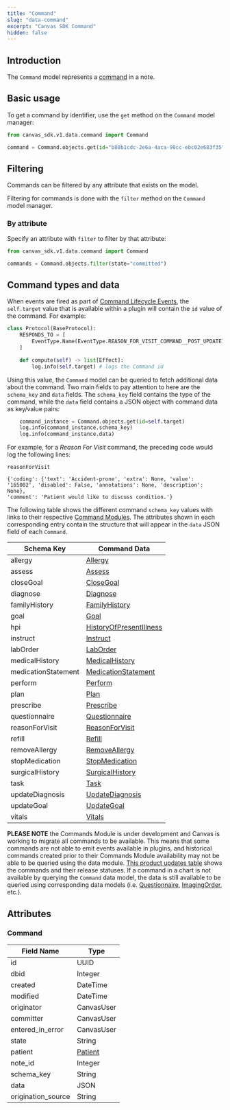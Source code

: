 ```yaml
---
title: "Command"
slug: "data-command"
excerpt: "Canvas SDK Command"
hidden: false
---
```


## Introduction

The `Command` model represents a [command](/sdk/commands/) in a note.

## Basic usage

To get a command by identifier, use the `get` method on the `Command` model manager:

```python
from canvas_sdk.v1.data.command import Command

command = Command.objects.get(id="b80b1cdc-2e6a-4aca-90cc-ebc02e683f35")
```

## Filtering

Commands can be filtered by any attribute that exists on the model.

Filtering for commands is done with the `filter` method on the `Command` model manager.

### By attribute

Specify an attribute with `filter` to filter by that attribute:

```python
from canvas_sdk.v1.data.command import Command

commands = Command.objects.filter(state="committed")
```

## Command types and data

When events are fired as part of [Command Lifecycle Events](/sdk/events/#command-lifecycle-events), the `self.target` value that is available within a plugin will contain the `id` value of the command. For example:

```python
class Protocol(BaseProtocol):
    RESPONDS_TO = [
        EventType.Name(EventType.REASON_FOR_VISIT_COMMAND__POST_UPDATE),
    ]

    def compute(self) -> list[Effect]:
        log.info(self.target) # logs the Command id
```

Using this value, the `Command` model can be queried to fetch additional data about the command. Two main fields to pay attention to here are the `schema_key` and `data` fields. The `schema_key` field contains the type of the command, while the `data` field contains a JSON object with command data as key/value pairs:

```python
    command_instance = Command.objects.get(id=self.target)
    log.info(command_instance.schema_key)
    log.info(command_instance.data)
```

For example, for a _Reason For Visit_ command, the preceding code would log the following lines:

```
reasonForVisit

{'coding': {'text': 'Accident-prone', 'extra': None, 'value': '165002', 'disabled': False, 'annotations': None, 'description': None},
'comment': 'Patient would like to discuss condition.'}
```

The following table shows the different command `schema_key` values with links to their respective [Command Modules](/sdk/commands). The attributes shown in each corresponding entry contain the structure that will appear in the `data` JSON field of each `Command`.

| Schema Key          | Command Data                                                      |
|-------------------- | ----------------------------------------------------------------- |
| allergy             | [Allergy](/sdk/commands/#allergy)                                 |
| assess              | [Assess](/sdk/commands/#assess)                                   |
| closeGoal           | [CloseGoal](/sdk/commands/#closegoal)                             |
| diagnose            | [Diagnose](/sdk/commands/#diagnose)                               |
| familyHistory       | [FamilyHistory](/sdk/commands/#familyhistory)                     |
| goal                | [Goal](/sdk/commands/#goal)                                       |
| hpi                 | [HistoryOfPresentIllness](/sdk/commands/#historyofpresentillness) |
| instruct            | [Instruct](/sdk/commands/#instruct)                               |
| labOrder            | [LabOrder](/sdk/commands/#laborder)                               |
| medicalHistory      | [MedicalHistory](/sdk/commands/#medicalhistory)                   |
| medicationStatement | [MedicationStatement](/sdk/commands/#medicationstatement)         |
| perform             |  [Perform](/sdk/commands/#perform)                                |
| plan                | [Plan](/sdk/commands/#plan)                                       |
| prescribe           | [Prescribe](/sdk/commands/#prescribe)                             |
| questionnaire       | [Questionnaire](/sdk/commands/#questionnaire)                     |
| reasonForVisit      | [ReasonForVisit](/sdk/commands/#reasonforvisit)                   |
| refill              | [Refill](/sdk/commands/#refill)                                   |
| removeAllergy       | [RemoveAllergy](/sdk/commands/#removeallergy)                     |
| stopMedication      | [StopMedication](/sdk/commands/#stopmedication)                   |
| surgicalHistory     | [SurgicalHistory](/sdk/commands/#surgicalhistory)                 |
| task                | [Task](/sdk/commands/#task)                                       |
| updateDiagnosis     | [UpdateDiagnosis](/sdk/commands/#updatediagnosis)                 |
| updateGoal          | [UpdateGoal](/sdk/commands/#updategoal)                           |
| vitals              | [Vitals](/sdk/commands/#vitals)                                   |

__PLEASE NOTE__ the Commands Module is under development and Canvas is working to migrate all commands to be available. This means that some commands are not able to emit events available in plugins, and historical commands created prior to their Commands Module availability may not be able to be queried using the data module. [This product updates table](/product-updates/commands-module/) shows the commands and their release statuses.  If a command in a chart is not available by querying the `Command` data model, the data is still available to be queried using corresponding data models (i.e. [Questionnaire](/sdk/data-questionnaire/), [ImagingOrder](/sdk/data-imaging/), etc.).

## Attributes

### Command

| Field Name         | Type                                  |
|--------------------|---------------------------------------|
| id                 | UUID                                  |
| dbid               | Integer                               |
| created            | DateTime                              |
| modified           | DateTime                              |
| originator         | CanvasUser                            |
| committer          | CanvasUser                            |
| entered_in_error   | CanvasUser                            |
| state              | String                                |
| patient            | [Patient](/sdk/data-patient/#patient) |
| note_id            | Integer                               |
| schema_key         | String                                |
| data               | JSON                                  |
| origination_source | String                                |

<br/>
<br/>
<br/>